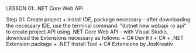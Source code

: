 LESSON 01: .NET Core Web API

Step 01: Create project + install IDE, package necessary
    - after downloading the necessary IDE, use the terminal command: "dotnet new webapi -o api" to create project API using .NET Core Web API
    - with Visual Studio, download the Extensions necessary as follows:
        + C# Dev Kit
        + C#
        + .NET Extension package
        + .NET Install Tool
        + C# Extensions by JosKreativ
